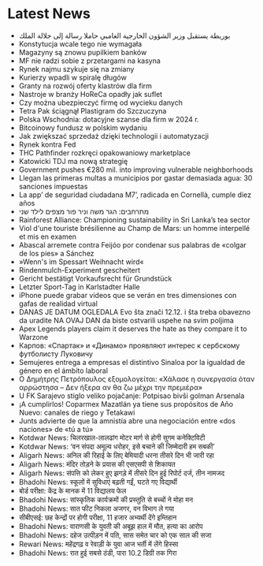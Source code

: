 # Latest News
-  بوريطة يستقبل وزير الشؤون الخارجية الغامبي حاملا رسالة إلى جلالة الملك
-  Konstytucja wcale tego nie wymagała
-  Magazyny są znowu pupilkiem banków
-  MF nie radzi sobie z przetargami na kasyna
-  Rynek najmu szykuje się na zmiany
-  Kurierzy wpadli w spiralę długów
-  Granty na rozwój oferty klastrów dla firm
-  Nastroje w branży HoReCa opadły jak suflet
-  Czy można ubezpieczyć firmę od wycieku danych
-  Tetra Pak ściągnął Plastigram do Szczuczyna
-  Polska Wschodnia: dotacyjne szanse dla firm w 2024 r.
-  Bitcoinowy fundusz w polskim wydaniu
-  Jak zwiększać sprzedaż dzięki technologii i automatyzacji
-  Rynek kontra Fed
-  THC Pathfinder rozkręci opakowaniowy marketplace
-  Katowicki TDJ ma nową strategię
-  Government pushes €280 mil. into improving vulnerable neighborhoods
-  Llegan las primeras multas a municipios por gastar demasiada agua: 30 sanciones impuestas
-  La app’ de seguridad ciudadana M7’, radicada en Cornellà, cumple diez años
-  מתרחבים: הגר משה וניר פור מצפים לילד שני
-  Rainforest Alliance: Championing sustainability in Sri Lanka’s tea sector
-  Viol d'une touriste brésilienne au Champ de Mars: un homme interpellé et mis en examen
-  Abascal arremete contra Feijóo por condenar sus palabras de «colgar de los pies» a Sánchez
-  »Wenn's im Spessart Weihnacht wird«
-  Rindenmulch-Experiment gescheitert
-  Gericht bestätigt Vorkaufsrecht für Grundstück
-  Letzter Sport-Tag in Karlstadter Halle
-  iPhone puede grabar videos que se verán en tres dimensiones con gafas de realidad virtual
-  DANAS JE DATUM OGLEDALA Evo šta znači 12.12. i šta treba obavezno da uradite NA OVAJ DAN da biste ostvarili uspehe na svim poljima
-  Apex Legends players claim it deserves the hate as they compare it to Warzone
-  Карпов: «Спартак» и «Динамо» проявляют интерес к сербскому футболисту Луковичу
-  Semujeres entrega a empresas el distintivo Sinaloa por la igualdad de género en el ámbito laboral
-  Ο Δημήτρης Πετρόπουλος εξομολογείται: «Χάλασε η συνεργασία όταν αρρώστησα – Δεν ήξερα αν θα ζω μέχρι την πρεμιέρα»
-  U FK Sarajevo stiglo veliko pojačanje: Potpisao bivši golman Arsenala
-  ¡A cumplirlos! Coparmex Mazatlán ya tiene sus propósitos de Año Nuevo: canales de riego y Tetakawi
-  Junts advierte de que la amnistía abre una negociación entre «dos naciones» de «tú a tú»
-  Kotdwar News: चिलरखाल-लालढांग मोटर मार्ग से होगी सुगम कनेक्टिविटी
-  Kotdwar News: ‘वन संपदा अमूल्य धरोहर, इसे बचाने की जिम्मेदारी हम सबकी’
-  Aligarh News: अनिल की रिहाई के लिए बेमियादी धरना तीसरे दिन भी जारी रहा
-  Aligarh News: मंदिर तोड़ने के प्रयास की एसएसपी से शिकायत
-  Aligarh News: संपत्ति को लेकर हुए झगड़े में तीसरे दिन हुई रिपोर्ट दर्ज, तीन नामजद
-  Bhadohi News: स्कूलों में सुविधाएं बढ़ती गईं, घटते गए विद्यार्थी
-  बोर्ड परीक्षा: केंद्र के मानक में 11 विद्यालय फेल
-  Bhadohi News: सांस्कृतिक कार्यक्रमों की प्रस्तुति से बच्चों ने मोहा मन
-  Bhadohi News: सात फीट निकला अजगर, वन विभाग ले गया
-  सीबीएसई: छह केन्द्रों पर होगी परीक्षा, 11 हजार अभ्यर्थी देंगे इम्तिहान
-  Bhadohi News: वाराणसी के युवती की अबूझ हाल में मौत, हत्या का आरोप
-  Bhadohi News: दहेज उत्पीड़न में पति, सास समेत चार को एक साल की सजा
-  Rewari News: महेंद्रगढ़ व रेवाड़ी के युवा आज भर्ती में लेंगे हिस्सा
-  Bhadohi News: रात हुई सबसे ठंडी, पारा 10.2 डिग्री तक गिरा
